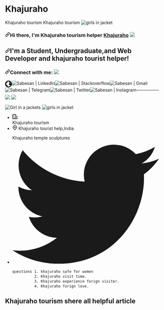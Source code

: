 # Khajuraho
Khajuraho tourism
Khajuraho tourism
<img src="http://khajuraho.rank16.com/bl-content/uploads/pages/eb1f5b384a06609765d910bb4e0ce01f/1604043004166.jpg" alt="girls in jacket" width="70" height="80">

<article class="markdown-body entry-content container-lg f5" itemprop="text"><h3><a id="user-content-hi-there-im-khajuaho-tourist-helper" class="anchor" aria-hidden="true" href="#hi-there-im-tourist-helper"><svg class="octicon octicon-link" viewBox="0 0 16 16" version="1.1" width="16" height="16" aria-hidden="true"><path fill-rule="evenodd" d="M7.775 3.275a.75.75 0 001.06 1.06l1.25-1.25a2 2 0 112.83 2.83l-2.5 2.5a2 2 0 01-2.83 0 .75.75 0 00-1.06 1.06 3.5 3.5 0 004.95 0l2.5-2.5a3.5 3.5 0 00-4.95-4.95l-1.25 1.25zm-4.69 9.64a2 2 0 010-2.83l2.5-2.5a2 2 0 012.83 0 .75.75 0 001.06-1.06 3.5 3.5 0 00-4.95 0l-2.5 2.5a3.5 3.5 0 004.95 4.95l1.25-1.25a.75.75 0 00-1.06-1.06l-1.25 1.25a2 2 0 01-2.83 0z"></path></svg></a>Hi there, I'm Khajuraho tourism helper <a href="http://khajuraho.rank16.com/" rel="nofollow">Khajuraho</a> <a target="_blank" rel="noopener noreferrer" href="https://github.com/blackcater/blackcater/raw/master/images/Hi.gif"><img src="https://github.com/blackcater/blackcater/raw/master/images/Hi.gif" height="32" style="max-width:100%;"></a></h3>
<h2><a id="user-content-im-a-student-undergraduateand-web-developer-tourist-helper" class="anchor" aria-hidden="true" href="#im-a-student-undergraduateand-web-developer-tourist-helper"><svg class="octicon octicon-link" viewBox="0 0 16 16" version="1.1" width="16" height="16" aria-hidden="true"><path fill-rule="evenodd" d="M7.775 3.275a.75.75 0 001.06 1.06l1.25-1.25a2 2 0 112.83 2.83l-2.5 2.5a2 2 0 01-2.83 0 .75.75 0 00-1.06 1.06 3.5 3.5 0 004.95 0l2.5-2.5a3.5 3.5 0 00-4.95-4.95l-1.25 1.25zm-4.69 9.64a2 2 0 010-2.83l2.5-2.5a2 2 0 012.83 0 .75.75 0 001.06-1.06 3.5 3.5 0 00-4.95 0l-2.5 2.5a3.5 3.5 0 004.95 4.95l1.25-1.25a.75.75 0 00-1.06-1.06l-1.25 1.25a2 2 0 01-2.83 0z"></path></svg></a>I'm a Student, Undergraduate,and Web Developer and khajuraho tourist helper!</h2>
<h3><a id="user-content-connect-with-me-" class="anchor" aria-hidden="true" href="#connect-with-me-"><svg class="octicon octicon-link" viewBox="0 0 16 16" version="1.1" width="16" height="16" aria-hidden="true"><path fill-rule="evenodd" d="M7.775 3.275a.75.75 0 001.06 1.06l1.25-1.25a2 2 0 112.83 2.83l-2.5 2.5a2 2 0 01-2.83 0 .75.75 0 00-1.06 1.06 3.5 3.5 0 004.95 0l2.5-2.5a3.5 3.5 0 00-4.95-4.95l-1.25 1.25zm-4.69 9.64a2 2 0 010-2.83l2.5-2.5a2 2 0 012.83 0 .75.75 0 001.06-1.06 3.5 3.5 0 00-4.95 0l-2.5 2.5a3.5 3.5 0 004.95 4.95l1.25-1.25a.75.75 0 00-1.06-1.06l-1.25 1.25a2 2 0 01-2.83 0z"></path></svg></a>Connect with me: <a target="_blank" rel="noopener noreferrer" href="https://camo.githubusercontent.com/ec0df7b334d15078e980be8f26f35f1bd6f004eaa4a121db42fed361360c1817/68747470733a2f2f6d656469612e67697068792e636f6d2f6d656469612f4c6e516a7057614f4e386e68723231764e572f67697068792e676966"><img src="https://camo.githubusercontent.com/ec0df7b334d15078e980be8f26f35f1bd6f004eaa4a121db42fed361360c1817/68747470733a2f2f6d656469612e67697068792e636f6d2f6d656469612f4c6e516a7057614f4e386e68723231764e572f67697068792e676966" height="32" data-canonical-src="https://media.giphy.com/media/LnQjpWaON8nhr21vNW/giphy.gif" style="max-width:100%;"></a></h3>
<p><a href="http://Khajuraho.rank16.com" rel="nofollow"><img align="left" alt="Sabesan" height="22px" src="https://raw.githubusercontent.com/iconic/open-iconic/master/svg/globe.svg" style="max-width:100%;"></a>
<a href="https://www.linkedin.com/" rel="nofollow"><img align="left" alt="Sabesan | LinkedIn" height="22px" src="https://camo.githubusercontent.com/d659d2bac00c01b42bffbae84bdc121e828b8fecd5b4949ffa2575f5d9e4a371/68747470733a2f2f63646e2e6a7364656c6976722e6e65742f6e706d2f73696d706c652d69636f6e734076332f69636f6e732f6c696e6b6564696e2e737667" data-canonical-src="https://cdn.jsdelivr.net/npm/simple-icons@v3/icons/linkedin.svg" style="max-width:100%;"></a>
<a href="https://stackoverflow.com/" rel="nofollow"><img align="left" alt="Sabesan | Stackoverflow" height="22px" src="https://camo.githubusercontent.com/0588550602689f8daf0394bf79cd5dc02c704db7c487d6b3e0b99763880faa00/68747470733a2f2f63646e2e6a7364656c6976722e6e65742f6e706d2f73696d706c652d69636f6e734076332f69636f6e732f737461636b6f766572666c6f772e737667" data-canonical-src="https://cdn.jsdelivr.net/npm/simple-icons@v3/icons/stackoverflow.svg" style="max-width:100%;"></a>
<a href="sahur2065@gmail.com@gmail.com"><img align="left" alt="Sabesan | Gmail" height="22px" src="https://camo.githubusercontent.com/c9a89a6426081483aa6cd371bdecae44045961437b349ea97097d476978436f4/68747470733a2f2f63646e2e6a7364656c6976722e6e65742f6e706d2f73696d706c652d69636f6e734076332f69636f6e732f676d61696c2e737667" data-canonical-src="https://cdn.jsdelivr.net/npm/simple-icons@v3/icons/gmail.svg" style="max-width:100%;"></a>
<a href="https://telegram.me/" rel="nofollow"><img align="left" alt="Sabesan | Telegram" height="22px" src="https://camo.githubusercontent.com/92ffb645527aa95375f953d6d19b0da0895f2a44c1dd87f69e787b9047f6344d/68747470733a2f2f63646e2e6a7364656c6976722e6e65742f6e706d2f73696d706c652d69636f6e734076332f69636f6e732f74656c656772616d2e737667" data-canonical-src="https://cdn.jsdelivr.net/npm/simple-icons@v3/icons/telegram.svg" style="max-width:100%;"></a>
<a href="https://twitter.com/" rel="nofollow"><img align="left" alt="Sabesan | Twitter" height="22px" src="https://camo.githubusercontent.com/395dda360ae28377b7c3247581a88b20573883519c2be833cb64fbb37dcbcc1a/68747470733a2f2f63646e2e6a7364656c6976722e6e65742f6e706d2f73696d706c652d69636f6e734076332f69636f6e732f747769747465722e737667" data-canonical-src="https://cdn.jsdelivr.net/npm/simple-icons@v3/icons/twitter.svg" style="max-width:100%;"></a>
<a href="https://instagram.com/" rel="nofollow"><img align="left" alt="Sabesan | Instagram" height="22px" src="https://camo.githubusercontent.com/c80f9763ed06d4ab9fbcc1a74b8b74cd95e4c7f82d3f1f70233994f236a0faeb/68747470733a2f2f63646e2e6a7364656c6976722e6e65742f6e706d2f73696d706c652d69636f6e734076332f69636f6e732f696e7374616772616d2e737667" data-canonical-src="https://cdn.jsdelivr.net/npm/simple-icons@v3/icons/instagram.svg" style="max-width:100%;"></a></p>
<br>
<hr>
<p><a target="_blank" rel="noopener noreferrer" href="https://camo.githubusercontent.com/75549a0356ed6a54251069dc6add74890403512a3797fd6dee1092d531d9ae8e/68747470733a2f2f6769746875622d726561646d652d73746174732e76657263656c2e6170702f6170693f757365726e616d653d7265626f6f7431332d6769742673686f775f69636f6e733d7472756526686964655f7469746c653d7472756526636f756e745f707269766174653d74727565"><img height="150px" src="https://camo.githubusercontent.com/75549a0356ed6a54251069dc6add74890403512a3797fd6dee1092d531d9ae8e/68747470733a2f2f6769746875622d726561646d652d73746174732e76657263656c2e6170702f6170693f757365726e616d653d7265626f6f7431332d6769742673686f775f69636f6e733d7472756526686964655f7469746c653d7472756526636f756e745f707269766174653d74727565" data-canonical-src="https://github-readme-stats.vercel.app/api?username=reboot13-git&amp;show_icons=true&amp;hide_title=true&amp;count_private=true" style="max-width:100%;"></a>	<a target="_blank" rel="noopener noreferrer" href="https://camo.githubusercontent.com/0dc91f9347395ef0c3782168c0dc6809acb6d63d99d81a3b36ade6873500c681/68747470733a2f2f6769746875622d726561646d652d73746174732e76657263656c2e6170702f6170692f746f702d6c616e67732f3f757365726e616d653d7265626f6f7431332d676974"><img height="150px" src="https://camo.githubusercontent.com/0dc91f9347395ef0c3782168c0dc6809acb6d63d99d81a3b36ade6873500c681/68747470733a2f2f6769746875622d726561646d652d73746174732e76657263656c2e6170702f6170692f746f702d6c616e67732f3f757365726e616d653d7265626f6f7431332d676974" data-canonical-src="https://github-readme-stats.vercel.app/api/top-langs/?username=reboot13-git" style="max-width:100%;"></a>
</p>
</article>
   <img src="http://khajuraho.rank16.com/bl-content/uploads/pages/eb1f5b384a06609765d910bb4e0ce01f/set-elements-infographic_53876-18021.jpg" alt="Girl in a jackets" width="50" height="60">
   <img src="http://khajuraho.rank16.com/bl-content/uploads/pages/eb1f5b384a06609765d910bb4e0ce01f/business-infographic-flat-design-with-photo_52683-19904.jpg" alt="girls in jacket" width="50" height="60">


<ul class="vcard-details">
        <li class="vcard-detail pt-1 css-truncate css-truncate-target hide-sm hide-md" itemprop="worksFor" show_title="false" aria-label="Organization: Khajuraho tourism"><svg class="octicon octicon-organization" viewBox="0 0 16 16" version="1.1" width="16" height="16" aria-hidden="true"><path fill-rule="evenodd" d="M1.5 14.25c0 .138.112.25.25.25H4v-1.25a.75.75 0 01.75-.75h2.5a.75.75 0 01.75.75v1.25h2.25a.25.25 0 00.25-.25V1.75a.25.25 0 00-.25-.25h-8.5a.25.25 0 00-.25.25v12.5zM1.75 16A1.75 1.75 0 010 14.25V1.75C0 .784.784 0 1.75 0h8.5C11.216 0 12 .784 12 1.75v12.5c0 .085-.006.168-.018.25h2.268a.25.25 0 00.25-.25V8.285a.25.25 0 00-.111-.208l-1.055-.703a.75.75 0 11.832-1.248l1.055.703c.487.325.779.871.779 1.456v5.965A1.75 1.75 0 0114.25 16h-3.5a.75.75 0 01-.197-.026c-.099.017-.2.026-.303.026h-3a.75.75 0 01-.75-.75V14h-1v1.25a.75.75 0 01-.75.75h-3zM3 3.75A.75.75 0 013.75 3h.5a.75.75 0 010 1.5h-.5A.75.75 0 013 3.75zM3.75 6a.75.75 0 000 1.5h.5a.75.75 0 000-1.5h-.5zM3 9.75A.75.75 0 013.75 9h.5a.75.75 0 010 1.5h-.5A.75.75 0 013 9.75zM7.75 9a.75.75 0 000 1.5h.5a.75.75 0 000-1.5h-.5zM7 6.75A.75.75 0 017.75 6h.5a.75.75 0 010 1.5h-.5A.75.75 0 017 6.75zM7.75 3a.75.75 0 000 1.5h.5a.75.75 0 000-1.5h-.5z"></path></svg>
          <span class="p-org"><div>Khajuraho tourism</div></span>
</li>
      <li class="vcard-detail pt-1 css-truncate css-truncate-target hide-sm hide-md" itemprop="homeLocation" show_title="false" aria-label="Home location: Khajuraho,India"><svg class="octicon octicon-location" viewBox="0 0 16 16" version="1.1" width="16" height="16" aria-hidden="true"><path fill-rule="evenodd" d="M11.536 3.464a5 5 0 010 7.072L8 14.07l-3.536-3.535a5 5 0 117.072-7.072v.001zm1.06 8.132a6.5 6.5 0 10-9.192 0l3.535 3.536a1.5 1.5 0 002.122 0l3.535-3.536zM8 9a2 2 0 100-4 2 2 0 000 4z"></path></svg>
        <span class="p-label">Khajuraho tourist help,India</span>
</li>

   Khajuraho temple sculptures
   
   
</li>
    <li class="vcard-detail pt-1 css-truncate css-truncate-target hide-sm hide-md" itemprop="twitter"><svg xmlns="http://www.w3.org/2000/svg" viewBox="0 0 273.5 222.3" class="octicon"><path d="M273.5 26.3a109.77 109.77 0 0 1-32.2 8.8 56.07 56.07 0 0 0 24.7-31 113.39 113.39 0 0 1-35.7 13.6 56.1 56.1 0 0 0-97 38.4 54 54 0 0 0 1.5 12.8A159.68 159.68 0 0 1 19.1 10.3a56.12 56.12 0 0 0 17.4 74.9 56.06 56.06 0 0 1-25.4-7v.7a56.11 56.11 0 0 0 45 55 55.65 55.65 0 0 1-14.8 2 62.39 62.39 0 0 1-10.6-1 56.24 56.24 0 0 0 52.4 39 112.87 112.87 0 0 1-69.7 24 119 119 0 0 1-13.4-.8 158.83 158.83 0 0 0 86 25.2c103.2 0 159.6-85.5 159.6-159.6 0-2.4-.1-4.9-.2-7.3a114.25 114.25 0 0 0 28.1-29.1" fill="currentColor"></path></svg>

    questions 1. khajuraho safe for women
              2. Khajuraho visit time.   
              3. Khajuraho experience forign visiter.
              4. Khajuraho forign love.
</li>
  </ul>
</div>

</div>

  <div class="border-top color-border-secondary pt-3 mt-3 d-none d-md-block">
    <h2 class="h4 mb-2">Khajuraho tourism shere all helpful article</h2>

   
